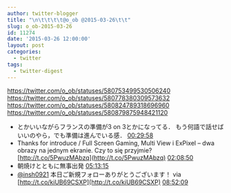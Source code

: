 ```yaml
---
author: twitter-blogger
title: "\n\t\t\t\t@o_ob @2015-03-26\t\t"
slug: o_ob-2015-03-26
id: 11274
date: '2015-03-26 12:00:00'
layout: post
categories:
  - twitter
tags:
  - twitter-digest
---
```


https://twitter.com/o_ob/statuses/580753499530506240 https://twitter.com/o_ob/statuses/580778380309573632 https://twitter.com/o_ob/statuses/580824789318696960 https://twitter.com/o_ob/statuses/580879875948421120  

*   とかいいながらフランスの準備が3 on 3とかになってる． もう何語で話せばいいのやら，でも準備は進んでいる感． [00:29:58](https://twitter.com/o_ob/statuses/580753499530506240)
*   Thanks for introduce / Full Screen Gaming, Multi View i ExPixel – dwa obrazy na jednym ekranie. Czy to się przyjmie? [http://t.co/5PwuzMAbzq](http://t.co/5PwuzMAbzq) [02:08:50](https://twitter.com/o_ob/statuses/580778380309573632)
*   朝焼けとともに無事出発 [05:13:15](https://twitter.com/o_ob/statuses/580824789318696960)
*   [@insh0921](https://twitter.com/insh0921) 本日ご新規フォローありがとうございます！ via [http://t.co/kiUB69CSXP](http://t.co/kiUB69CSXP) [08:52:09](https://twitter.com/o_ob/statuses/580879875948421120)